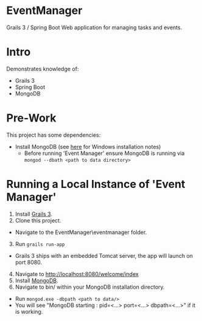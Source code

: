 # EventManager
Grails 3 / Spring Boot Web application for managing tasks and events.

# Intro
Demonstrates knowledge of:
* Grails 3
* Spring Boot
* MongoDB

# Pre-Work
This project has some dependencies:
* Install MongoDB (see [here](https://docs.mongodb.org/manual/tutorial/install-mongodb-on-windows/) for Windows installation notes)
  * Before running 'Event Manager' ensure MongoDB is running via ```mongod --dbath <path to data directory>```

# Running a Local Instance of 'Event Manager'
1. Install [Grails 3](https://grails.org/download.html).
2. Clone this project.
  * Navigate to the EventManager\eventmanager folder.
3. Run ```grails run-app```
  * Grails 3 ships with an embedded Tomcat server, the app will launch on port 8080.
4. Navigate to [http://localhost:8080/welcome/index](http://localhost:8080/welcome/index)
5. Install [MongoDB](https://www.mongodb.org/).
6. Navigate to bin/ within your MongoDB installation directory.
  * Run ```mongod.exe -dbpath <path to data/>```
  * You will see "MongoDB starting : pid=<...> port=<...> dbpath=<...>" if it is working.

